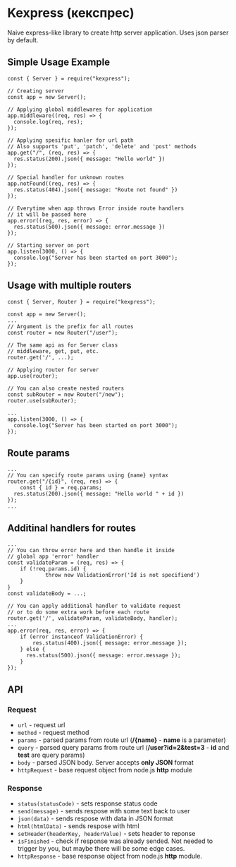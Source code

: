 # Kexpress (кекспрес)

Naive express-like library to create http server application.
Uses json parser by default.

##  Simple Usage Example
```JS
const { Server } = require("kexpress");

// Creating server
const app = new Server();

// Applying global middlewares for application
app.middleware((req, res) => {
  console.log(req, res);
});

// Applying spesific hanler for url path
// Also supports 'put', 'patch', 'delete' and 'post' methods
app.get("/", (req, res) => {
  res.status(200).json({ message: "Hello world" })
});

// Special handler for unknown routes
app.notFound((req, res) => {
  res.status(404).json({ message: "Route not found" })
});

// Everytime when app throws Error inside route handlers
// it will be passed here
app.error((req, res, error) => {
  res.status(500).json({ message: error.message })
});

// Starting server on port
app.listen(3000, () => {  
  console.log("Server has been started on port 3000");  
});
```

## Usage with multiple routers
```JS
const { Server, Router } = require("kexpress");

const app = new Server();
...
// Argument is the prefix for all routes
const router = new Router("/user"); 

// The same api as for Server class
// middleware, get, put, etc.
router.get('/', ...);

// Applying router for server
app.use(router);

// You can also create nested routers
const subRouter = new Router("/new");
router.use(subRouter);

...
app.listen(3000, () => {  
  console.log("Server has been started on port 3000");  
});
```

## Route params
```JS
...
// You can specify route params using {name} syntax
router.get("/{id}", (req, res) => {
	const { id } = req.params;
  res.status(200).json({ message: "Hello world " + id })
});
...
```

## Additinal handlers for routes
```JS
...
// You can throw error here and then handle it inside
// global app 'error' handler
const validateParam = (req, res) => {
	if (!req.params.id) {
			throw new ValidationError('Id is not specifiend')
	}
}
const validateBody = ...;

// You can apply additional handler to validate request
// or to do some extra work before each route
router.get('/', validateParam, validateBody, handler);
...
app.error(req, res, error) => {
	if (error instanceof ValidationError) {
		res.status(400).json({ message: error.message });
	} else {
	  res.status(500).json({ message: error.message });
	}
});
```

## API

### Request
- `url` - request url
- `method` - request method
- `params` - parsed params from route url (**/{name}** - **name** is a parameter)
- `query` - parsed query params from route url (**/user?id=2&test=3** - **id** and **test** are query params)
- `body` - parsed JSON body. Server accepts **only JSON** format
- `httpRequest` - base request object from node.js **http** module

### Response
- `status(statusCode)` - sets response status code
- `send(message)` - sends respose with some text back to user
- `json(data)`  - sends respose with data in JSON format
- `html(htmlData)` - sends respose with html
- `setHeader(headerKey, headerValue)` - sets header to reponse
- `isFinished` - check if response was already sended. Not needed to trigger by you, but maybe there will be some edge cases.
- `httpResponse` - base response object from node.js **http** module.

